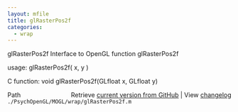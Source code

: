 ```yaml
---
layout: mfile
title: glRasterPos2f
categories:
  - wrap
---
```


glRasterPos2f  Interface to OpenGL function glRasterPos2f

usage:  glRasterPos2f\( x, y \)

C function:  void glRasterPos2f\(GLfloat x, GLfloat y\)


<div class="code_header" style="text-align:right;">
  <span style="float:left;">Path&nbsp;&nbsp;</span> <span class="counter">Retrieve <a href=
  "https://raw.github.com/Psychtoolbox-3/Psychtoolbox-3/beta/./PsychOpenGL/MOGL/wrap/glRasterPos2f.m">current version from GitHub</a> | View <a href=
  "https://github.com/Psychtoolbox-3/Psychtoolbox-3/commits/beta/./PsychOpenGL/MOGL/wrap/glRasterPos2f.m">changelog</a></span>
</div>
<div class="code">
  <code>./PsychOpenGL/MOGL/wrap/glRasterPos2f.m</code>
</div>
